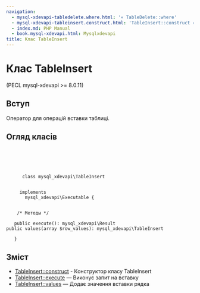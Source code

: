 ```yaml
---
navigation:
  - mysql-xdevapi-tabledelete.where.html: '« TableDelete::where'
  - mysql-xdevapi-tableinsert.construct.html: 'TableInsert::construct »'
  - index.md: PHP Manual
  - book.mysql-xdevapi.html: Mysqlxdevapi
title: Клас TableInsert
---
```

# Клас TableInsert

(PECL mysql-xdevapi >= 8.0.11)

## Вступ

Оператор для операцій вставки таблиці.

## Огляд класів

```classsynopsis



    
     
      class mysql_xdevapi\TableInsert
     

     implements 
       mysql_xdevapi\Executable {


    /* Методы */
    
   public execute(): mysql_xdevapi\Result
public values(array $row_values): mysql_xdevapi\TableInsert

   }
```

## Зміст

-   [TableInsert::construct](mysql-xdevapi-tableinsert.construct.md) - Конструктор класу TableInsert
-   [TableInsert::execute](mysql-xdevapi-tableinsert.execute.md) — Виконує запит на вставку
-   [TableInsert::values](mysql-xdevapi-tableinsert.values.md) — Додає значення вставки рядка
